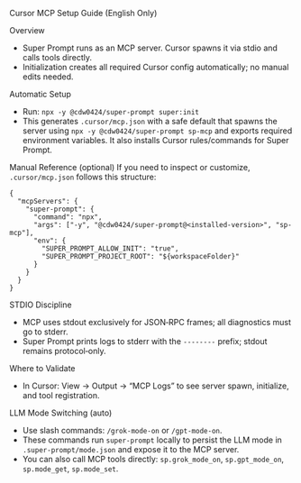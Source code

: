 Cursor MCP Setup Guide (English Only)

Overview
- Super Prompt runs as an MCP server. Cursor spawns it via stdio and calls tools directly.
- Initialization creates all required Cursor config automatically; no manual edits needed.

Automatic Setup
- Run: `npx -y @cdw0424/super-prompt super:init`
- This generates `.cursor/mcp.json` with a safe default that spawns the server using `npx -y @cdw0424/super-prompt sp-mcp` and exports required environment variables. It also installs Cursor rules/commands for Super Prompt.

Manual Reference (optional)
If you need to inspect or customize, `.cursor/mcp.json` follows this structure:

```
{
  "mcpServers": {
    "super-prompt": {
      "command": "npx",
      "args": ["-y", "@cdw0424/super-prompt@<installed-version>", "sp-mcp"],
      "env": {
        "SUPER_PROMPT_ALLOW_INIT": "true",
        "SUPER_PROMPT_PROJECT_ROOT": "${workspaceFolder}"
      }
    }
  }
}
```

STDIO Discipline
- MCP uses stdout exclusively for JSON‑RPC frames; all diagnostics must go to stderr.
- Super Prompt prints logs to stderr with the `--------` prefix; stdout remains protocol‑only.

Where to Validate
- In Cursor: View → Output → “MCP Logs” to see server spawn, initialize, and tool registration.

LLM Mode Switching (auto)
- Use slash commands: `/grok-mode-on` or `/gpt-mode-on`.
- These commands run `super-prompt` locally to persist the LLM mode in `.super-prompt/mode.json` and expose it to the MCP server.
- You can also call MCP tools directly: `sp.grok_mode_on`, `sp.gpt_mode_on`, `sp.mode_get`, `sp.mode_set`.
